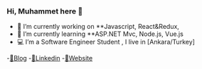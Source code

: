 ### Hi, Muhammet here 👋

- 🔭 I’m currently working on **Javascript, React&Redux, 
- 🌱 I’m currently learning **ASP.NET Mvc, Node.js, Vue.js
- 💻 I’m a Software Engineer Student , I live in [Ankara/Turkey]

-[🤔Blog](https://medium.com/@cokyamanmuhammet)
-[💬Linkedin](https://www.linkedin.com/in/muhammet-%C3%A7okyaman-ba9591197/)
-[🔭Website](muhammetcokyaman.com)
